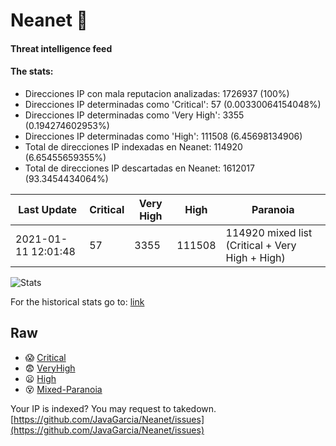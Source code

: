 # Neanet :hocho:
#### Threat intelligence feed
#### The stats:

- Direcciones IP con mala reputacion analizadas: 1726937 (100%)
- Direcciones IP determinadas como 'Critical':  57 (0.00330064154048%)
- Direcciones IP determinadas como 'Very High':  3355 (0.194274602953%)
- Direcciones IP determinadas como 'High':  111508 (6.45698134906)
- Total de direcciones IP indexadas en Neanet:  114920 (6.65455659355%)
- Total de direcciones IP descartadas en Neanet:  1612017 (93.3454434064%)

| Last Update | Critical | Very High | High | Paranoia |
| --- | --- | --- | --- | --- |
| 2021-01-11 12:01:48 | 57 | 3355 | 111508 | 114920 mixed list (Critical + Very High + High)|

![Stats](https://docs.google.com/spreadsheets/d/e/2PACX-1vSnaNMIXVabIpDJjufMlzH7poXnshF3mgd8Is1g9ytUEzVsP5my4Trn8f-xkoLLQ38xpL3HtmUexLo6/pubchart?oid=501124687&format=image)

For the historical stats go to: [link](/stats.csv)
## Raw
- :scream: [Critical](https://raw.githubusercontent.com/JavaGarcia/Neanet/master/blacklists/neanet_critical.txt)
- :fearful: [VeryHigh](https://raw.githubusercontent.com/JavaGarcia/Neanet/master/blacklists/neanet_veryHigh.txtt)
- :frowning: [High](https://raw.githubusercontent.com/JavaGarcia/Neanet/master/blacklists/neanet_high.txt)
- :dizzy_face: [Mixed-Paranoia](https://raw.githubusercontent.com/JavaGarcia/Neanet/master/blacklists/neanet_all.txt)


Your IP is indexed? You may request to takedown. [https://github.com/JavaGarcia/Neanet/issues](https://github.com/JavaGarcia/Neanet/issues)


























































































































































































































































































































































































































































































































































































































































































































































































































































































































































































































































































































































































































































































































































































































































































































































































































































































































































































































































































































































































































































































































































































































































































































































































































































































































































































































































































































































































































































































































































































































































































































































































































































































































































































































































































































































